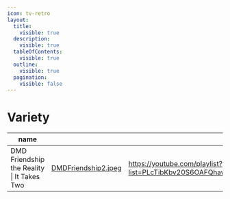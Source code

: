 ```yaml
---
icon: tv-retro
layout:
  title:
    visible: true
  description:
    visible: true
  tableOfContents:
    visible: true
  outline:
    visible: true
  pagination:
    visible: false
---
```


# Variety

<table data-column-title-hidden data-view="cards">
  <thead>
    <tr>
      <th>name</th>
      <th data-hidden data-card-cover data-type="files"></th>
      <th data-hidden data-type="content-ref"></th>
    </tr>
  </thead>
  
  <tbody>
    <tr>
      <td>DMD Friendship the Reality | It Takes Two</td>
      <td><a href="../.gitbook/assets/DMDFriendship2.jpeg">DMDFriendship2.jpeg</a></td>
      <td><a href="https://youtube.com/playlist?list=PLcTibKbv20S6OAFQhavL9A18LrfI0dQ_q&#x26;si=LiOelUvVn5R4Wb2d">https://youtube.com/playlist?list=PLcTibKbv20S6OAFQhavL9A18LrfI0dQ_q&#x26;si=LiOelUvVn5R4Wb2d</a></td>
    </tr>
  </tbody>
</table>

